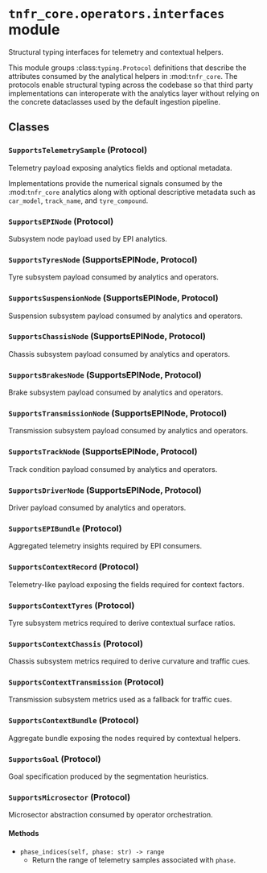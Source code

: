 # `tnfr_core.operators.interfaces` module
Structural typing interfaces for telemetry and contextual helpers.

This module groups :class:`typing.Protocol` definitions that describe the
attributes consumed by the analytical helpers in :mod:`tnfr_core`.  The
protocols enable structural typing across the codebase so that third party
implementations can interoperate with the analytics layer without relying on
the concrete dataclasses used by the default ingestion pipeline.

## Classes
### `SupportsTelemetrySample` (Protocol)
Telemetry payload exposing analytics fields and optional metadata.

Implementations provide the numerical signals consumed by the
:mod:`tnfr_core` analytics along with optional descriptive metadata such
as ``car_model``, ``track_name``, and ``tyre_compound``.

### `SupportsEPINode` (Protocol)
Subsystem node payload used by EPI analytics.

### `SupportsTyresNode` (SupportsEPINode, Protocol)
Tyre subsystem payload consumed by analytics and operators.

### `SupportsSuspensionNode` (SupportsEPINode, Protocol)
Suspension subsystem payload consumed by analytics and operators.

### `SupportsChassisNode` (SupportsEPINode, Protocol)
Chassis subsystem payload consumed by analytics and operators.

### `SupportsBrakesNode` (SupportsEPINode, Protocol)
Brake subsystem payload consumed by analytics and operators.

### `SupportsTransmissionNode` (SupportsEPINode, Protocol)
Transmission subsystem payload consumed by analytics and operators.

### `SupportsTrackNode` (SupportsEPINode, Protocol)
Track condition payload consumed by analytics and operators.

### `SupportsDriverNode` (SupportsEPINode, Protocol)
Driver payload consumed by analytics and operators.

### `SupportsEPIBundle` (Protocol)
Aggregated telemetry insights required by EPI consumers.

### `SupportsContextRecord` (Protocol)
Telemetry-like payload exposing the fields required for context factors.

### `SupportsContextTyres` (Protocol)
Tyre subsystem metrics required to derive contextual surface ratios.

### `SupportsContextChassis` (Protocol)
Chassis subsystem metrics required to derive curvature and traffic cues.

### `SupportsContextTransmission` (Protocol)
Transmission subsystem metrics used as a fallback for traffic cues.

### `SupportsContextBundle` (Protocol)
Aggregate bundle exposing the nodes required by contextual helpers.

### `SupportsGoal` (Protocol)
Goal specification produced by the segmentation heuristics.

### `SupportsMicrosector` (Protocol)
Microsector abstraction consumed by operator orchestration.

#### Methods
- `phase_indices(self, phase: str) -> range`
  - Return the range of telemetry samples associated with ``phase``.

